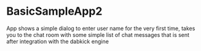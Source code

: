 # BasicSampleApp2
App shows a simple dialog to enter user name for the very first time, takes you to the chat room with some simple list of chat messages that is sent after integration with the dabkick engine 
